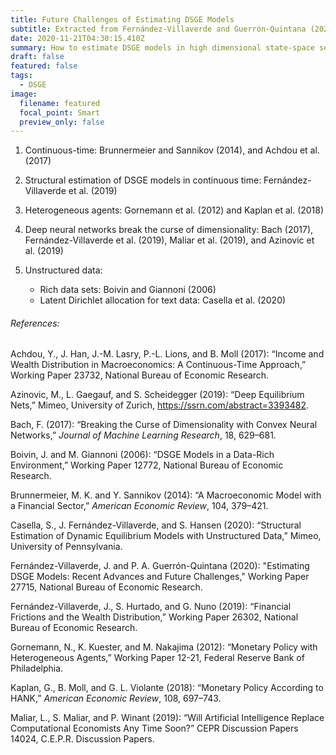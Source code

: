 ```yaml
---
title: Future Challenges of Estimating DSGE Models
subtitle: Extracted from Fernández-Villaverde and Guerrón-Quintana (2020)
date: 2020-11-21T04:30:15.410Z
summary: How to estimate DSGE models in high dimensional state-space settings.
draft: false
featured: false
tags:
  - DSGE
image:
  filename: featured
  focal_point: Smart
  preview_only: false
---
```

1. Continuous-time: Brunnermeier and Sannikov (2014), and Achdou et al. (2017)
2. Structural estimation of DSGE models in continuous time: Fernández-Villaverde et al. (2019)
3. Heterogeneous agents: Gornemann et al. (2012) and Kaplan et al. (2018)
4. Deep neural networks break the curse of dimensionality: Bach (2017), Fernández-Villaverde et al. (2019), Maliar et al. (2019), and Azinovic et al. (2019)
5. Unstructured data:

   * Rich data sets: Boivin and Giannoni (2006)
   * Latent Dirichlet allocation for text data: Casella et al. (2020)

###### References:

Achdou, Y., J. Han, J.-M. Lasry, P.-L. Lions, and B. Moll (2017): “Income and Wealth Distribution in Macroeconomics: A Continuous-Time Approach,” Working Paper 23732, National Bureau of Economic Research.

Azinovic, M., L. Gaegauf, and S. Scheidegger (2019): “Deep Equilibrium Nets,” Mimeo, University of Zurich, https://ssrn.com/abstract=3393482.

Bach, F. (2017): “Breaking the Curse of Dimensionality with Convex Neural Networks,” *Journal of Machine Learning Research*, 18, 629–681.

Boivin, J. and M. Giannoni (2006): “DSGE Models in a Data-Rich Environment,” Working Paper 12772, National Bureau of Economic Research.

Brunnermeier, M. K. and Y. Sannikov (2014): “A Macroeconomic Model with a Financial Sector,” *American Economic Review*, 104, 379–421.

Casella, S., J. Fernández-Villaverde, and S. Hansen (2020): “Structural Estimation of Dynamic Equilibrium Models with Unstructured Data,” Mimeo, University of Pennsylvania.

Fernández-Villaverde, J. and P. A. Guerrón-Quintana (2020): "Estimating DSGE Models: Recent Advances and Future Challenges," Working Paper 27715, National Bureau of Economic Research.

Fernández-Villaverde, J., S. Hurtado, and G. Nuno (2019): “Financial Frictions and the Wealth Distribution,” Working Paper 26302, National Bureau of Economic Research.

Gornemann, N., K. Kuester, and M. Nakajima (2012): “Monetary Policy with Heterogeneous Agents,” Working Paper 12-21, Federal Reserve Bank of Philadelphia.

Kaplan, G., B. Moll, and G. L. Violante (2018): “Monetary Policy According to HANK,” *American Economic Review*, 108, 697–743.

Maliar, L., S. Maliar, and P. Winant (2019): “Will Artificial Intelligence Replace Computational Economists Any Time Soon?” CEPR Discussion Papers 14024, C.E.P.R. Discussion Papers.